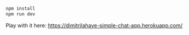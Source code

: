 ```bash
npm install
npm run dev
```

Play with it here: https://dimitrilahaye-simple-chat-app.herokuapp.com/
